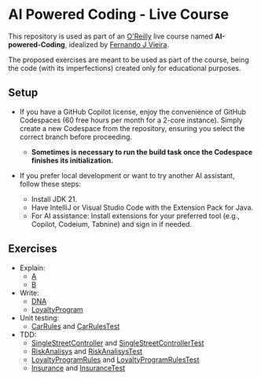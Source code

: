 # AI Powered Coding - Live Course

This repository is used as part of an [O'Reilly](https://www.oreilly.com/) live
course named **AI-powered-Coding**, idealized by [Fernando J Vieira](https://www.linkedin.com/in/fernandojvieira/).

The proposed exercises are meant to be used as part of the course, being the code
(with its imperfections) created only for educational purposes.

## Setup

- If you have a GitHub Copilot license, enjoy the convenience of GitHub Codespaces (60
free hours per month for a 2-core instance). Simply create a new Codespace from the
repository, ensuring you select the correct branch before proceeding.
  - **Sometimes is necessary to run the build task once the Codespace finishes its initialization.**

- If you prefer local development or want to try another AI assistant, follow these steps:
  - Install JDK 21.
  - Have IntelliJ or Visual Studio Code with the Extension Pack for Java.
  - For AI assistance: Install extensions for your preferred tool (e.g., Copilot, Codeium, Tabnine) and sign in if needed.

## Exercises

- Explain:
  - [A](src/main/java/com/fjvieira/aipoweredcoding/explain/A.java)
  - [B](src/main/java/com/fjvieira/aipoweredcoding/explain/B.java)
- Write:
  - [DNA](src/main/java/com/fjvieira/aipoweredcoding/write/DNA.java)
  - [LoyaltyProgram](src/main/java/com/fjvieira/aipoweredcoding/write/LoyalityProgram.java)
- Unit testing:
  - [CarRules](src/main/java/com/fjvieira/aipoweredcoding/unittesting/CarRules.java) and [CarRulesTest](src/test/java/com/fjvieira/aipoweredcoding/unittesting/CarRulesTest.java)
- TDD:
  - [SingleStreetController](src/main/java/com/fjvieira/aipoweredcoding/tdd/SingleStreetController.java) and [SingleStreetControllerTest](src/test/java/com/fjvieira/aipoweredcoding/tdd/SingleStreetControllerTest.java)
  - [RiskAnalisys](src/main/java/com/fjvieira/aipoweredcoding/tdd/RiskAnalisys.java) and [RiskAnalisysTest](src/test/java/com/fjvieira/aipoweredcoding/tdd/RiskAnalisysTest.java)
  - [LoyaltyProgramRules](src/main/java/com/fjvieira/aipoweredcoding/tdd/LoyaltyProgramRules.java) and [LoyaltyProgramRulesTest](src/test/java/com/fjvieira/aipoweredcoding/tdd/LoyaltyProgramRulesTest.java)
  - [Insurance](src/main/java/com/fjvieira/aipoweredcoding/tdd/Insurance.java) and [InsuranceTest](src/test/java/com/fjvieira/aipoweredcoding/tdd/InsuranceTest.java)
